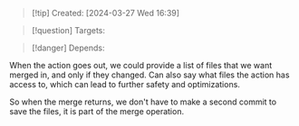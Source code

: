 
>[!tip] Created: [2024-03-27 Wed 16:39]

>[!question] Targets: 

>[!danger] Depends: 

When the action goes out, we could provide a list of files that we want merged in, and only if they changed.  Can also say what files the action has access to, which can lead to further safety and optimizations.

So when the merge returns, we don't have to make a second commit to save the files, it is part of the merge operation.